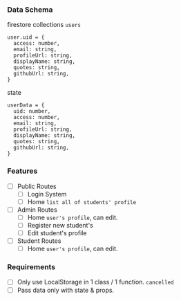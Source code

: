 ### Data Schema

firestore collections `users`

```
user.uid = {
  access: number,
  email: string,
  profileUrl: string,
  displayName: string,
  quotes: string,
  githubUrl: string,
}
```

state

```
userData = {
  uid: number,
  access: number,
  email: string,
  profileUrl: string,
  displayName: string,
  quotes: string,
  githubUrl: string,
}
```

### Features

- [ ] Public Routes
  - [ ] Login System
  - [ ] Home `list all of students' profile`
- [ ] Admin Routes
  - [ ] Home `user's profile`, can edit.
  - [ ] Register new student's
  - [ ] Edit student's profile
- [ ] Student Routes
  - [ ] Home `user's profile`, can edit.

### Requirements

- [ ] Only use LocalStorage in 1 class / 1 function. `cancelled`
- [ ] Pass data only with state & props.
